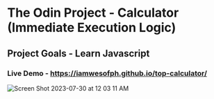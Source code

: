 # The Odin Project - Calculator (Immediate Execution Logic)
## Project Goals - Learn Javascript
### Live Demo - https://iamwesofph.github.io/top-calculator/

![Screen Shot 2023-07-30 at 12 03 11 AM](https://github.com/iamwesofph/top-calculator/assets/121594156/e63adb0c-5a27-4e9d-9c80-25bd76aae942)
